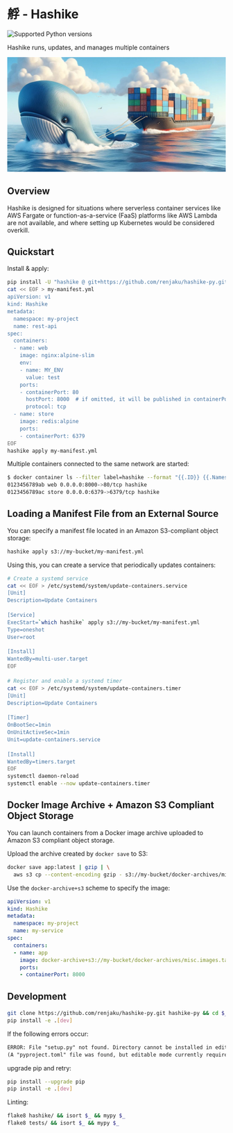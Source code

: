 # 艀 - Hashike

![Supported Python versions](https://img.shields.io/badge/python-%3E%3D3.9-%2334D058.svg)

Hashike runs, updates, and manages multiple containers

![Image](image.jpg)

## Overview

Hashike is designed for situations where serverless container services like AWS Fargate or function-as-a-service (FaaS) platforms like AWS Lambda are not available, and where setting up Kubernetes would be considered overkill.

## Quickstart

Install & apply:

```sh
pip install -U "hashike @ git+https://github.com/renjaku/hashike-py.git"
cat << EOF > my-manifest.yml
apiVersion: v1
kind: Hashike
metadata:
  namespace: my-project
  name: rest-api
spec:
  containers:
  - name: web
    image: nginx:alpine-slim
    env:
    - name: MY_ENV
      value: test
    ports:
    - containerPort: 80
      hostPort: 8000  # if omitted, it will be published in containerPort
      protocol: tcp
  - name: store
    image: redis:alpine
    ports:
    - containerPort: 6379
EOF
hashike apply my-manifest.yml
```

Multiple containers connected to the same network are started:

```sh
$ docker container ls --filter label=hashike --format "{{.ID}} {{.Names}} {{.Ports}} {{.Networks}}"
0123456789ab web 0.0.0.0:8000->80/tcp hashike
0123456789ac store 0.0.0.0:6379->6379/tcp hashike
```

## Loading a Manifest File from an External Source

You can specify a manifest file located in an Amazon S3-compliant object storage:

```sh
hashike apply s3://my-bucket/my-manifest.yml
```

Using this, you can create a service that periodically updates containers:

```sh
# Create a systemd service
cat << EOF > /etc/systemd/system/update-containers.service
[Unit]
Description=Update Containers

[Service]
ExecStart=`which hashike` apply s3://my-bucket/my-manifest.yml
Type=oneshot
User=root

[Install]
WantedBy=multi-user.target
EOF

# Register and enable a systemd timer
cat << EOF > /etc/systemd/system/update-containers.timer
[Unit]
Description=Update Containers

[Timer]
OnBootSec=1min
OnUnitActiveSec=1min
Unit=update-containers.service

[Install]
WantedBy=timers.target
EOF
systemctl daemon-reload
systemctl enable --now update-containers.timer
```

## Docker Image Archive + Amazon S3 Compliant Object Storage

You can launch containers from a Docker image archive uploaded to Amazon S3 compliant object storage.

Upload the archive created by `docker save` to S3:

```sh
docker save app:latest | gzip | \
  aws s3 cp --content-encoding gzip - s3://my-bucket/docker-archives/misc.images.tar.gz
```

Use the `docker-archive+s3` scheme to specify the image:

```yml
apiVersion: v1
kind: Hashike
metadata:
  namespace: my-project
  name: my-service
spec:
  containers:
  - name: app
    image: docker-archive+s3://my-bucket/docker-archives/misc.images.tar.gz/app:latest
    ports:
    - containerPort: 8000
```

## Development

```sh
git clone https://github.com/renjaku/hashike-py.git hashike-py && cd $_
pip install -e .[dev]
```

If the following errors occur:

```txt
ERROR: File "setup.py" not found. Directory cannot be installed in editable mode: /path/to/repo
(A "pyproject.toml" file was found, but editable mode currently requires a setup.py based build.)
```

upgrade pip and retry:

```sh
pip install --upgrade pip
pip install -e .[dev]
```

Linting:

```sh
flake8 hashike/ && isort $_ && mypy $_
flake8 tests/ && isort $_ && mypy $_
```
